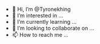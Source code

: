- 👋 Hi, I’m @Tyronekhing
- 👀 I’m interested in ...
- 🌱 I’m currently learning ...
- 💞️ I’m looking to collaborate on ...
- 📫 How to reach me ...

<!---
Tyronekhing/Tyronekhing is a ✨ special ✨ repository because its `README.md` (this file) appears on your GitHub profile.
You can click the Preview link to take a look at your changes.
--->
